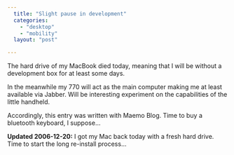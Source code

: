 ```yaml
---
  title: "Slight pause in development"
  categories: 
    - "desktop"
    - "mobility"
  layout: "post"

---
```

<p>
 The hard drive of my MacBook died today, meaning that I will be without a development box for at least some days.
</p>
<p>
 
</p>
<p>
 In the meanwhile my 770 will act as the main computer making me at least available via Jabber. Will be interesting experiment on the capabilities of the little handheld.
</p>
<p>
 
</p>
<p>
 Accordingly, this entry was written with Maemo Blog. Time to buy a bluetooth keyboard, I suppose...
</p>

<p>
<strong>Updated 2006-12-20:</strong> I got my Mac back today with a fresh hard drive. Time to start the long re-install process...
</p>